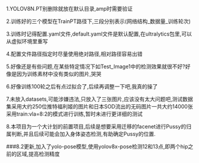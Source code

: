 1.YOLOV8N.PT别删除就放在默认目录,amp时需要验证

2.训练好的三个模型在TrainPT路径下,三段分别表示(网络结构_数据量_训练轮次)

3.训练时记得配置.yaml文件,default.yaml文件是默认配置,在ultralytics包里,可以从虚拟环境里重写

4.配置文件路径指定时尽量使用绝对路径,相对路径容易出错

5.好像还是有些问题,在某些特定情况下如Test_Image1中的检测效果就很不好?好像是因为训练素材中没有类似的图片,哭哭

6.好像训练100轮之后有点过拟合了,后续再调整一下吧,我真的操了

7.未放入datasets,可能涉嫌违法,只放入了三张图片,应该没有太大问题吧,测试数据集采用大约250位推特福利姬的图片和日本SOD流出的无码图片一共大约14000张采用train:vla=8:2的模式进行训练,暂时未进行更详细的测试

8.本项目为一个大计划的前置项目,后续是想要采用迁移的facenet进行Pussy的归属判断,并且后续可能会加入身体姿态检测,有助确定Pussy的位置.


###8.2更新,加入了yolo-pose模型,使用yolov8x-pose检测12和13点,即两个hip之前的区域,提高检测精度
